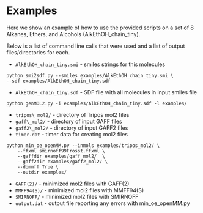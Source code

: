 # Examples

Here we show an example of how to use the provided scripts
on a set of 8 Alkanes, Ethers, and Alcohols (AlkEthOH\_chain\_tiny).

Below is a list of command line calls that were used
and a list of output files/directories for each.

* `AlkEthOH_chain_tiny.smi` - smiles strings for this molecules

```
python smi2sdf.py --smiles examples/AlkEthOH_chain_tiny.smi \
--sdf examples/AlkEthOH_chain_tiny.sdf
```

* `AlkEthOH_chain_tiny.sdf` - SDF file with all molecules in input smiles file

```
python genMOL2.py -i examples/AlkEthOH_chain_tiny.sdf -l examples/
```

* `tripos\_mol2/` - directory of Tripos mol2 files
* `gaff\_mol2/` - directory of input GAFF files
* `gaff2\_mol2/` - directory of input GAFF2 files
* `timer.dat` - timer data for creating mol2 files

```
python min_oe_openMM.py --inmols examples/tripos_mol2/ \
    --ffxml smirnoff99Frosst.ffxml \
    --gaffdir examples/gaff_mol2/  \
    --gaff2dir examples/gaff2_mol2/ \
    --dommff True \
    --outdir examples/
```

* `GAFF(2)/` - minimized mol2 files with GAFF(2)
* `MMFF94(S)/` - minimized mol2 files with MMFF94(S)
* `SMIRNOFF/` - minimized mol2 files with SMIRNOFF
* `output.dat` - output file reporting any errors with min_oe_openMM.py
